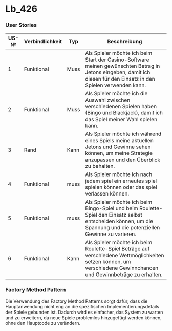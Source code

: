 # Lb_426


### User Stories

| US-№ | Verbindlichkeit | Typ  | Beschreibung                       |
| ---- | --------------- | ---- | ---------------------------------- |
| 1    |  Funktional     | Muss | Als Spieler möchte ich beim Start der Casino-Software meinen gewünschten Betrag in Jetons eingeben, damit ich diesen für den Einsatz in den Spielen verwenden kann.|
| 2    |  Funktional     | Muss | Als Spieler möchte ich die Auswahl zwischen verschiedenen Spielen haben (Bingo und Blackjack), damit ich das Spiel meiner Wahl spielen kann.|   
| 3    |     Rand        | Kann |Als Spieler möchte ich während eines Spiels meine aktuellen Jetons und Gewinne sehen können, um meine Strategie anzupassen und den Überblick zu behalten.|
| 4    |  Funktional     | muss | Als Spieler möchte ich nach jedem spiel ein erneutes spiel spielen können oder das spiel verlassen können.|
| 5    |  Funktional     | muss | Als Spieler möchte ich beim Bingo-Spiel und beim Roulette-Spiel den Einsatz selbst entscheiden können, um die Spannung und die potenziellen Gewinne zu varieren.|
| 6    |  Funktional     | Kann | Als Spieler möchte ich beim Roulette-Spiel Beträge auf verschiedene Wettmöglichkeiten setzen können, um verschiedene Gewinnchancen und Gewinnbeträge zu erhalten.|

### Factory Method Pattern 

Die Verwendung des Factory Method Patterns sorgt dafür, dass die Hauptanwendung nicht eng an die spezifischen Implementierungsdetails der Spiele gebunden ist. Dadurch wird es einfacher, das System zu warten und zu erweitern, da neue Spiele problemlos hinzugefügt werden können, ohne den Hauptcode zu verändern.
